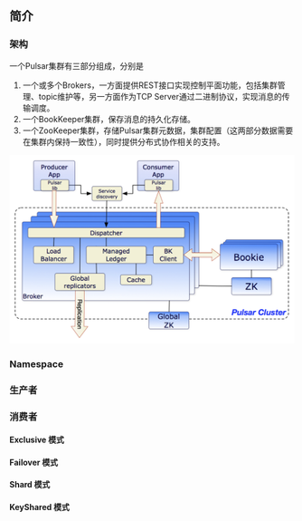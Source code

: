 ## 简介

### 架构

一个Pulsar集群有三部分组成，分别是

1. 一个或多个Brokers，一方面提供REST接口实现控制平面功能，包括集群管理、topic维护等，另一方面作为TCP Server通过二进制协议，实现消息的传输调度。
2. 一个BookKeeper集群，保存消息的持久化存储。
3. 一个ZooKeeper集群，存储Pulsar集群元数据，集群配置（这两部分数据需要在集群内保持一致性），同时提供分布式协作相关的支持。

![集群架构图](./img/pulsar-system-architecture.png)


### Namespace

### 生产者

### 消费者

#### Exclusive 模式

#### Failover 模式

#### Shard 模式

#### KeyShared 模式